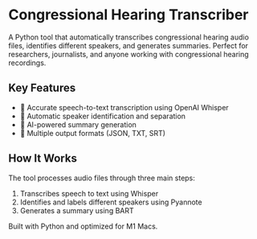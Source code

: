 # Congressional Hearing Transcriber

A Python tool that automatically transcribes congressional hearing audio files, identifies different speakers, and generates summaries. Perfect for researchers, journalists, and anyone working with congressional hearing recordings.

## Key Features
- 🎯 Accurate speech-to-text transcription using OpenAI Whisper
- 👥 Automatic speaker identification and separation
- 📝 AI-powered summary generation
- 📄 Multiple output formats (JSON, TXT, SRT)

## How It Works
The tool processes audio files through three main steps:
1. Transcribes speech to text using Whisper
2. Identifies and labels different speakers using Pyannote
3. Generates a summary using BART

Built with Python and optimized for M1 Macs.
